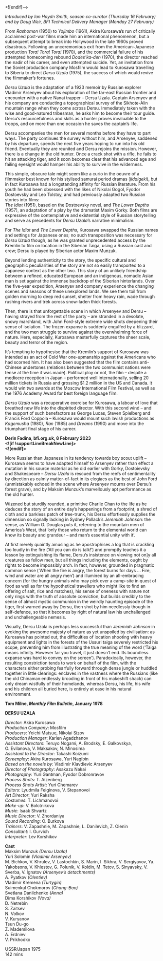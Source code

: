 

<![endif]-->

_Introduced by Ian Haydn Smith, season co-curator (Thursday 16 February) and by Doug Weir, BFI Technical Delivery Manager (Monday 27 February)_

From _Rashomon_ (1950) to _Yojimbo_ (1961), Akira Kurosawa’s run of critically acclaimed post-war films made him an international phenomenon, but a subsequent attempt to break into Hollywood in the late 1960s proved disastrous. Following an unceremonious exit from the American-Japanese production _Tora! Tora! Tora!_ (1970), and the commercial failure of his attempted homecoming rebound _Dodes’ka-den_ (1970), the director reached the nadir of his career, and even attempted suicide. Yet, an invitation from the Soviet production company Mosfilm would lead to Kurosawa travelling to Siberia to direct _Dersu Uzala_ (1975), the success of which would revive the filmmaker’s fortunes.

_Dersu Uzala_ is the adaptation of a 1923 memoir by Russian explorer Vladimir Arsenyev about his exploration of the far-east Russian frontier and encounter with a native Nanai trapper – Dersu Uzala. Captain Arsenyev and his company are conducting a topographical survey of the Sikhote-Alin mountain range when they come across Dersu. Immediately taken with the wise and good-natured tribesman, he asks him to become their tour guide. Dersu’s resourcefulness and skills as a hunter proves invaluable to the troops, and on more than one occasion he saves the captain’s life.

Dersu accompanies the men for several months before they have to part ways. The party continues the survey without him, and Arsenyev, saddened by his departure, spends the next five years hoping to run into his old friend. Eventually they are reunited and Dersu rejoins the mission. However, there is a change in the old hunter. Once a crack shot with a rifle, he fails to hit an attacking tiger, and it soon becomes clear that his advanced age and failing eyesight would hamper his ability to survive in the wilderness.

This simple, obscure tale might seem like a curio in the oeuvre of a filmmaker best known for his stylised samurai period dramas (_jidaigeki_), but in fact Kurosawa had a longstanding affinity for Russian literature. From his youth he had been obsessed with the likes of Nikolai Gogol, Fyodor Dostoevsky and Leo Tolstoy, and had previously adapted two Russian stories into films:  
_The Idiot_ (1951), based on the Dostoevsky novel, and _The Lower Depths_ (1957), an adaptation of a play by the dramatist Maxim Gorky. Both films are expressive of the contemplative and existential style of Russian storytelling and serve as precedents for _Dersu Uzala_’s narrative minimalism.

For _The Idiot_ and _The Lower Depths_, Kurosawa swapped the Russian names and settings for Japanese ones; no such transposition was necessary for _Dersu Uzala_ though, as he was granted unprecedented access by the Kremlin to film on location in the Siberian Taiga, using a Russian cast and crew; Dersu is played by Siberian actor Maxim Munzuk.

Beyond lending authenticity to the story, the specific cultural and geographic peculiarities of the story are not so easily transported to a Japanese context as the other two. This story of an unlikely friendship between a refined, educated European and an indigenous, nomadic Asian man is set against the immense backdrop of the Siberian hinterlands. Over the five-year expedition, Arsenyev and company experience the changing scenes and seasons of these unexplored lands. We see them toil from golden morning to deep red sunset, shelter from heavy rain, wade through rushing rivers and trek across snow-laden thick forests.

Then, there is that unforgettable scene in which Arsenyev and Dersu – having strayed from the rest of the party – are stranded in a desolate, snowy marshland, with John Ford-style extreme wide shots deepening their sense of isolation. The frozen expanse is suddenly engulfed by a blizzard, and the two men struggle to survive against the overwhelming force of nature. Here, especially, Kurosawa masterfully captures the sheer scale, beauty and terror of the region.

It’s tempting to hypothesise that the Kremlin’s support of Kurosawa was intended as an act of Cold War one-upmanship against the Americans who had scorned him. It has also been suggested that the film contains anti-Chinese undertones (relations between the two communist nations were tense at the time it was made). Political ploy or not, the film – despite a mediocre reception in Japan – performed well internationally, selling 20 million tickets in Russia and grossing $1.2 million in the US and Canada. It would win two awards at the Moscow International Film Festival, as well as the 1976 Academy Award for best foreign language film.

_Dersu Uzala_ was a recuperative exercise for Kurosawa, a labour of love that breathed new life into the dispirited director. With this second wind – and the support of such benefactors as George Lucas, Steven Spielberg and Francis Ford Coppola – Kurosawa would mount such lavish productions as _Kagemusha_ (1980), _Ran_ (1985) and _Dreams_ (1990) and move into the triumphant final stage of his career.

**Derin Fadina, bfi.org.uk, 8 February 2023  
<![if !supportLineBreakNewLine]>  
<![endif]>**

More Russian than Japanese in its tendency towards boy scout uplift – Kurosawa seems to have adapted himself to Arsenyev rather than effect a mutation in his source material as he did earlier with Gorky, Dostoievsky and Shakespeare – _Dersu Uzala_ is rescued from the reefs of sentimentality by direction as calmly matter-of-fact in its elegiacs as the best of John Ford (unmistakably echoed in the scene where Arsenyev mourns over Dersu’s forest grave), and by Maksim Munzuk’s marvellously apt performance as the old hunter.

Wizened but sturdily rounded, a primitive Charlie Chan to the life as he deduces the story of an entire day’s happenings from a footprint, a shred of cloth and a barkless patch of tree-trunk, his Dersu effortlessly supplies the dimension so signally lacking in Sydney Pollack’s _Jeremiah Johnson_: the sense, as William O. Douglas puts it, referring to the mountain men of America’s West, that ‘only those who return to the elemental world can know its beauty and grandeur – and man’s essential unity with it’.

At first merely quaintly amusing as he apostrophises a log that is crackling too loudly in the fire (‘All you can do is talk!’) and promptly teaches it a lesson by extinguishing its flame, Dersu’s insistence on viewing not on]y all creatures as fellow men, but all things including the elements, ought by rights to become impossibly arch. In fact, however, grounded in pragmatic common sense (‘When the fire is angry, the forest burns for days ... Fire, wind and water are all angry men’) and illumined by an all-embracing concern (for the hungry animals who may pick over a camp-site in quest of food as well as for the hypothetical travellers who might like to find an offering of salt, rice and matches), his sense of oneness with nature not only rings with the truth of absolute conviction, but builds credibly to the sense of almost mystic communion in the weirdly haunting episode of the tiger, first warned away by Dersu, then shot by him needlessly though in self-defence, so that it becomes by right of natural law his unchallenged and unchallengeable nemesis.

Visually, Dersu Uzala is perhaps less successful than _Jeremiah Johnson_ in evoking the awesome majesty of nature as yet unspoiled by civilisation: as Kurosawa has pointed out, the difficulties of location shooting with heavy equipment and lights in the forests of the Ussuri taiga severely restricted his scope, preventing him from illustrating the true meaning of the word (‘Taiga means infinity. However far you travel, it just doesn’t end. Its boundless expanse was hard to convey on the screen’). Paradoxically, however, the resulting constriction tends to work on behalf of the film, with the characters either probing fearfully forward through dense jungle or huddled together in little clearings: enclaves in the vastness where the Russians (like the old Chinaman endlessly brooding in front of his makeshift shack) can only dream wistfully of their homelands, whereas Dersu, his life, his wife and his children all buried here, is entirely at ease in his natural environment.

**Tom Milne, _Monthly Film Bulletin_, January 1978**

**DERSU UZALA**

_Director_: Akira Kurosawa  
_Production Company_: Mosfilm  
_Producers_: Yoichi Matsue, Nikolai Sizov  
_Production Manager_: Karlen Agadzhanov  
_Assistant Directors_: Teruyo Nogami, A. Brodsky, E. Galkovskya,  
O. Evilanova, V. Maksakov, N. Minosima  
_Assistant to the Director_: Takashi Koizumi  
_Screenplay_: Akira Kurosawa, Yuri Nagibin  
_Based on the novels by_: Vladimir Klavdievic Arsenyev  
_Director of Photography_: Asakazu Nakai  
_Photography_: Yuri Gantman, Fyodor Dobronravov  
_Process Shots_: T. Aizenberg  
_Process Shots Artist_: Yuri Chemarev  
_Editors_: Lyudmila Feiginova, V. Stepanovoi  
_Art Director_: Yuri Raksha  
_Costumes_: T. Lichmanovoi  
_Make-up_: V. Bolotnikova  
_Music_: Isaak Shvartz  
_Music Director_: V. Zhordaniya  
_Sound Recording_: O. Burkova  
_Trainers_: V. Zapashnie, M. Zapashnie, L. Danilevich, Z. Olenin  
_Consultant_: I. Gurvich  
_Interpreter_: Lev Korshikov  

**Cast**  
Maksim Munzuk _(Dersu Uzala)_  
Yuri Solomin _(Vladimir Arsenyev)_  
M. Bichkov, V. Khrulev, V. Lastochkin, S. Marin, I. Sikhra, V. Sergiyavov, Ya. Yakobsons, V. Khlestov, G. Polunik, V. Koldin, M. Tetov, S. Sinyavsky, V. Sverba, V. Ignatov _(Arsenyev’s detachments)_  
A. Pyatkov _(Olentiev)_  
Vladimir Kremena _(Turtygin)_  
Suimenkul Chokmorov _(Chang-Bao)_  
Svetlana Danilchenko _(Anna)_  
Dima Korshikov _(Vova)_  
D. Netrebin  
S. Zaitsev  
N. Volkov  
V. Kuryanov  
Tsun Du-go  
Z. Mademilova  
A. Erdniev  
V. Prikhodko  

USSR/Japan 1975  
142 mins  
<!--stackedit_data:
eyJoaXN0b3J5IjpbMTYxNjQ0MTYxMV19
-->